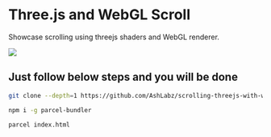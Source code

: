 # Three.js and WebGL Scroll 

Showcase scrolling using threejs shaders and WebGL renderer.

![](https://github.com/AshLabz/scrolling-threejs-with-webgl/blob/main/assets/images/demo-img.gif)

## Just follow below steps and you will be done

```sh
git clone --depth=1 https://github.com/AshLabz/scrolling-threejs-with-webgl.git
```
```sh
npm i -g parcel-bundler
```
```sh
parcel index.html
```

